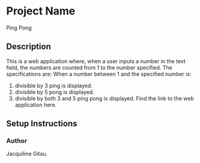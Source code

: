 # Project Name
Ping Pong

## Description
This is a web application where, when a user inputs a number in the text field, the numbers are counted from 1 to the number specified. The specifications are:
When a number between 1 and the specified number is:
1. divisible by 3 ping is displayed.
2. divisible by 5 pong is displayed.
3. divisible by both 3 and 5 ping pong is displayed.
Find the link to the web application here.

## Setup Instructions


### Author
Jacquiline Gitau.
